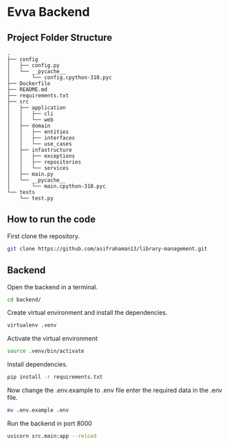 # Evva Backend

## Project Folder Structure

```
.
├── config
│   ├── config.py
│   └── __pycache__
│       └── config.cpython-310.pyc
├── Dockerfile
├── README.md
├── requirements.txt
├── src
│   ├── application
│   │   ├── cli
│   │   └── web
│   ├── domain
│   │   ├── entities
│   │   ├── interfaces
│   │   └── use_cases
│   ├── infastructure
│   │   ├── exceptions
│   │   ├── repositories
│   │   └── services
│   ├── main.py
│   └── __pycache__
│       └── main.cpython-310.pyc
└── tests
    └── test.py
```

## How to run the code

First clone the repository.

```bash
git clone https://github.com/asifrahaman13/library-management.git
```

## Backend
Open the backend in a terminal.

```bash
cd backend/
```

Create virtual environment and install the dependencies.

```bash
virtualenv .venv
```

Activate the virtual environment

```bash
source .venv/bin/activate
```

Install dependencies.

```bash
pip install -r requirements.txt
```

Now change the .env.example to .env file enter the required data in the .env file.
```bash
mv .env.example .env
```

Run the backend in port 8000

```bash
uvicorn src.main:app --reload
```

